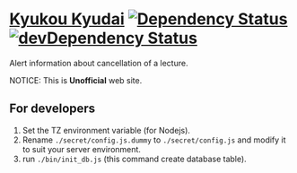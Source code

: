 # [Kyukou Kyudai](http://kyukou-kyudai.rhcloud.com/) [![Dependency Status](https://david-dm.org/Qdai/kyukou.svg)](https://david-dm.org/Qdai/kyukou) [![devDependency Status](https://david-dm.org/Qdai/kyukou/dev-status.svg)](https://david-dm.org/Qdai/kyukou#info=devDependencies)

Alert information about cancellation of a lecture.

NOTICE: This is **Unofficial** web site.

## For developers

1. Set the TZ environment variable (for Nodejs).
2. Rename `./secret/config.js.dummy` to `./secret/config.js` and modify it to suit your server environment.
3. run `./bin/init_db.js` (this command create database table).
